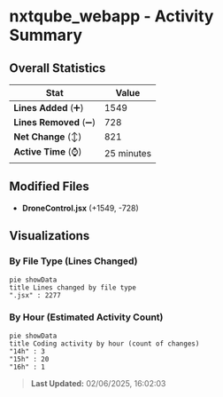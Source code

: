# nxtqube_webapp - Activity Summary 

## Overall Statistics

| Stat                   | Value                                                             |
| ---------------------- | ----------------------------------------------------------------- |
| **Lines Added** (➕)   | 1549                                          |
| **Lines Removed** (➖) | 728                                        |
| **Net Change** (↕)    | 821                |
| **Active Time** (⌚)   | 25 minutes |


## Modified Files
- **DroneControl.jsx** (+1549, -728)

## Visualizations

### By File Type (Lines Changed)

```mermaid
pie showData
title Lines changed by file type
".jsx" : 2277
```

### By Hour (Estimated Activity Count)

```mermaid
pie showData
title Coding activity by hour (count of changes)
"14h" : 3
"15h" : 20
"16h" : 1
```


> **Last Updated:** 02/06/2025, 16:02:03